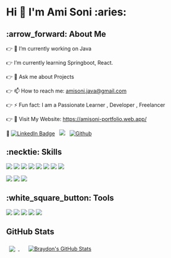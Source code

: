 
<h1> Hi 👋 I'm Ami Soni  :aries: </h1>

<h2>:arrow_forward: About Me </h2>

:point_right: 🔭 I’m currently working on Java

:point_right: I’m currently learning Springboot, React.

:point_right: 💬 Ask me about Projects 

:point_right: 📫 How to reach me: amisoni.java@gmail.com

:point_right: ⚡ Fun fact: I am a Passionate Learner , Developer , Freelancer

:point_right: 📑 Visit My Website: https://amisoni-portfolio.web.app/
 
:large_orange_diamond:
[![LinkedIn Badge](https://img.shields.io/badge/LinkedIn-Profile-informational?style=flat&logo=linkedin&logoColor=white&color=0D76A8)](https://www.linkedin.com/in/ami-soni/)
&nbsp; ![](https://komarev.com/ghpvc/?username=your-github-AmiSoni&color=ff69b4)
&nbsp; [![Github](https://img.shields.io/github/followers/AmiSoni?label=Follow&style=social)](https://github.com/Amisoni)


<h2> :necktie: Skills </h2>

![](https://img.shields.io/badge/Code-Java-informational?style=flat&logo=Java&logoColor=white&color=orange)
![](https://img.shields.io/badge/Code-Html-informational?style=flat&logo=html5&logoColor=white&color=orange)
![](https://img.shields.io/badge/Code-CSS-informational?style=flat&logo=css3&logoColor=white&color=orange)
![](https://img.shields.io/badge/Code-Javascript-informational?style=flat&logo=Javascript&logoColor=white&color=orange)
![](https://img.shields.io/badge/Code-Jquery-informational?style=flat&logo=jquery&logoColor=white&color=orange)
![](https://img.shields.io/badge/Code-Bootstrap-informational?style=flat&logo=Bootstrap&logoColor=white&color=orange)
![](https://img.shields.io/badge/Code-Mysql-informational?style=flat&logo=Mysql&logoColor=white&color=orange)
![](https://img.shields.io/badge/Code-Mongodb-informational?style=flat&logo=Mongodb&logoColor=white&color=orange)

![](https://img.shields.io/badge/Code-Python-informational?style=flat&logo=Python&logoColor=white&color=orange)
![](https://img.shields.io/badge/Code-SpringBoot-informational?style=flat&logo=Spring&logoColor=white&color=orange)
![](https://img.shields.io/badge/Code-Stackoverflow-informational?style=flat&logo=Stackoverflow&logoColor=white&color=orange)
<h2> :white_square_button: Tools </h2>

![](https://img.shields.io/badge/Tools-NetBeans-informational?style=flat&logo=NetBeans&logoColor=white&color=green)
![](https://img.shields.io/badge/Tools-eclipse-informational?style=flat&logo=eclipse&logoColor=white&color=green)
![](https://img.shields.io/badge/Tools-GitHub-informational?style=flat&logo=GitHub&logoColor=white&color=green)
![](https://img.shields.io/badge/Tools-Postman-informational?style=flat&logo=Postman&logoColor=white&color=green)
![](https://img.shields.io/badge/Tools-pycharm-informational?style=flat&logo=pycharm&logoColor=white&color=green)




<h2>GitHub Stats </h2>
<a href="https://github.com/Amisoni">
  <img align="center" style="margin:0.5rem" src="https://github-readme-stats.vercel.app/api/top-langs/?username=AmiSoni&hide=html,css&title_color=ffffff&text_color=c9cacc&icon_color=4AB197&bg_color=1A2B34" />
</a> &nbsp; &nbsp;  <a href="https://github.com/Amisoni">
  <img align="center" style="margin:0.5rem" src="https://github-readme-stats.vercel.app/api?username=Amisoni&show_icons=true&line_height=27&count_private=true&title_color=ffffff&text_color=c9cacc&icon_color=4AB097&bg_color=1A2B34" alt="Braydon's GitHub Stats" />
</a>

  
